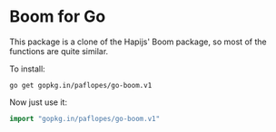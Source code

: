 # Boom for Go

This package is a clone of the Hapijs' Boom package, so most of the functions are quite similar.

To install:

```
go get gopkg.in/paflopes/go-boom.v1
```

Now just use it:

```go
import "gopkg.in/paflopes/go-boom.v1"
```
